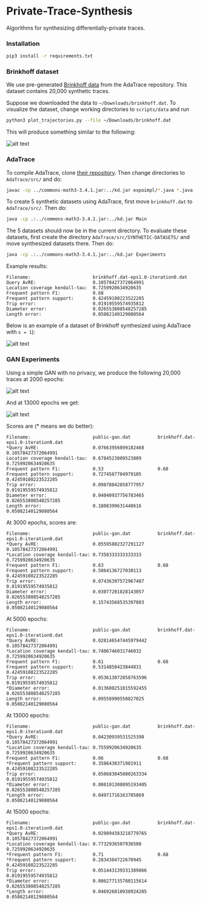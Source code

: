# Private-Trace-Synthesis
Algorithms for synthesizing differentially-private traces.

### Installation
```bash
pip3 install -r requirements.txt
```

### Brinkhoff dataset
We use pre-generated [Brinkhoff data](https://github.com/git-disl/AdaTrace/blob/master/brinkhoff.dat) from the AdaTrace repository. This dataset contains 20,000 synthetic traces.

Suppose we downloaded the data to `~/Downloads/brinkhoff.dat`. To visualize the dataset, change working directories to `scripts/data` and run

```bash
python3 plot_trajectories.py --file ~/Downloads/brinkhoff.dat
```

This will produce something similar to the following:

![alt text](images/brinkhoff.png)

### AdaTrace
To compile AdaTrace, clone [their repository](https://github.com/git-disl/AdaTrace/blob/master). Then change directories to `AdaTrace/src/` and do:

```bash
javac -cp ../commons-math3-3.4.1.jar:../kd.jar expoimpl/*.java *.java
```

To create 5 synthetic datasets using AdaTrace, first move `brinkhoff.dat` to `AdaTrace/src/`. Then do:

```bash
java -cp .:../commons-math3-3.4.1.jar:../kd.jar Main
```

The 5 datasets should now be in the current directory. To evaluate these datasets, first create the directory `AdaTrace/src/SYNTHETIC-DATASETS/` and move synthesized datasets there. Then do:

```bash
java -cp .:../commons-math3-3.4.1.jar:../kd.jar Experiments
```

Example results:

```
Filename:                       brinkhoff.dat-eps1.0-iteration0.dat
Query AvRE:                     0.10578427372064991
Location coverage kendall-tau:  0.7259920634920635
Frequent pattern F1:            0.68
Frequent pattern support:       0.42459108223522285
Trip error:                     0.01919559574935812
Diameter error:                 0.026553808548257285
Length error:                   0.05082140129080564
```

Below is an example of a dataset of Brinkhoff synthesized using AdaTrace with `ε = 1`):

![alt text](images/adatrace.png)

### GAN Experiments

Using a simple GAN with no privacy, we produce the following 20,000 traces at 2000 epochs:

![alt text](images/public-gan.png)

And at 13000 epochs we get:

![alt text](images/public-gan-E13000.png)

Scores are (* means we do better):

```
Filename:                       public-gan.dat          brinkhoff.dat-eps1.0-iteration0.dat
*Query AvRE:                    0.07663956899182468     0.10578427372064991
Location coverage kendall-tau:  0.6784523809523809      0.7259920634920635
Frequent pattern F1:            0.53                    0.68
Frequent pattern support:       0.7274587704979105      0.42459108223522285
Trip error:                     0.09878842858777957     0.01919559574935812
Diameter error:                 0.04040937756783465     0.026553808548257285
Length error:                   0.1808399631440616      0.05082140129080564
```

At 3000 epochs, scores are:

```
Filename:                       public-gan.dat          brinkhoff.dat-eps1.0-iteration0.dat
*Query AvRE:                    0.05595802327291127     0.10578427372064991
*Location coverage kendall-tau: 0.7358333333333333      0.7259920634920635
Frequent pattern F1:            0.63                    0.68
Frequent pattern support:       0.5864136727030113      0.42459108223522285
Trip error:                     0.07436397572967487     0.01919559574935812
Diameter error:                 0.03077201828143057     0.026553808548257285
Length error:                   0.15743568535397803     0.05082140129080564
```

At 5000 epochs:

```
Filename:                       public-gan.dat          brinkhoff.dat-eps1.0-iteration0.dat
*Query AvRE:                    0.028146547445979442    0.10578427372064991
*Location coverage kendall-tau: 0.7406746031746032      0.7259920634920635
Frequent pattern F1:            0.61                    0.68
Frequent pattern support:       0.5314850423844831      0.42459108223522285
Trip error:                     0.053613072058763596    0.01919559574935812
*Diameter error:                0.013600251015592455    0.026553808548257285
Length error:                   0.09558990550827025     0.05082140129080564
```

At 13000 epochs:

```
Filename:                       public-gan.dat          brinkhoff.dat-eps1.0-iteration0.dat
*Query AvRE:                    0.04230939531525398     0.10578427372064991
*Location coverage kendall-tau: 0.7559920634920635      0.7259920634920635
Frequent pattern F1:            0.66                    0.68
*Frequent pattern support:      0.3586430371981911      0.42459108223522285
Trip error:                     0.050683045080263334    0.01919559574935812
*Diameter error:                0.008101308895193405    0.026553808548257285
*Length error:                  0.04971716163705869     0.05082140129080564
```

At 15000 epochs:

```
Filename:                       public-gan.dat          brinkhoff.dat-eps1.0-iteration0.dat
*Query AvRE:                    0.029894383218779765    0.10578427372064991
*Location coverage kendall-tau: 0.7732936507936508      0.7259920634920635
*Frequent pattern F1:           0.71                    0.68
*Frequent pattern support:      0.2834304722670945      0.42459108223522285
Trip error:                     0.051443139331389866    0.01919559574935812
*Diameter error:                0.006277135780115614    0.026553808548257285
*Length error:                  0.046926810938924285    0.05082140129080564
```
